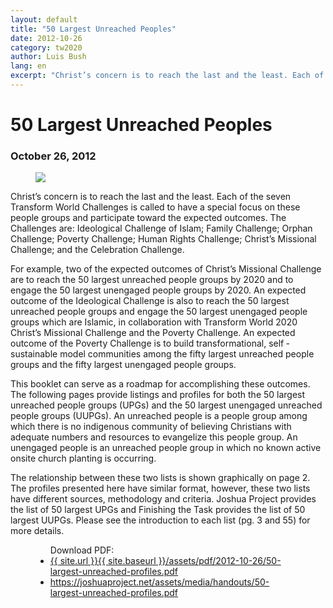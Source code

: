 ```yaml
---
layout: default
title: "50 Largest Unreached Peoples"
date: 2012-10-26
category: tw2020
author: Luis Bush
lang: en
excerpt: "Christ’s concern is to reach the last and the least. Each of the seven Transform World Challenges is called to have a special focus on these people groups and participate toward the expected outcomes. The Challenges are: Ideological Challenge of Islam; Family Challenge; Orphan Challenge; Poverty Challenge; Human Rights Challenge; Christ’s Missional Challenge; and the Celebration Challenge."
---
```

<h1>50 Largest Unreached Peoples</h1>
<h3 id="article-date"><time datetime="2012-10-26">October 26, 2012</time></h3>
<figure class="pic-left"><img src="{{ site.baseurl }}/assets/images/2012-10-26/50-largest-unreached-people-group-cover.png"></figure>
<p>Christ’s concern is to reach the last and the least. Each of the seven Transform World Challenges is called to have a special focus on these people groups and participate toward the expected outcomes. The Challenges are: Ideological Challenge of Islam; Family Challenge; Orphan Challenge; Poverty Challenge; Human Rights Challenge; Christ’s Missional Challenge; and the Celebration Challenge.</p>

<p>For example, two of the expected outcomes of Christ’s Missional Challenge are to reach the 50 largest unreached people groups by 2020 and to engage the 50 largest unengaged people groups by 2020. An expected outcome of the Ideological Challenge is also to reach the 50 largest unreached people groups and engage the 50 largest unengaged people groups which are Islamic, in collaboration with Transform World 2020 Christ’s Missional Challenge and the Poverty Challenge. An expected outcome of the Poverty Challenge is to build transformational, self ‐ sustainable model communities among the fifty largest unreached people groups and the fifty largest unengaged people groups.</p>

<p>This booklet can serve as a roadmap for accomplishing these outcomes. The following pages provide listings and profiles for both the 50 largest unreached people groups (UPGs) and the 50 largest unengaged unreached people groups (UUPGs). An unreached people is a people group among which there is no indigenous community of believing Christians with adequate numbers and resources to evangelize this people group. An unengaged people is an unreached people group in which no known active onsite church planting is occurring.</p>

<p>The relationship between these two lists is shown graphically on page 2. The profiles presented here have similar format, however, these two lists have different sources, methodology and criteria. Joshua Project provides the list of 50 largest UPGs and Finishing the Task provides the list of 50 largest UUPGs. Please see the introduction to each list (pg. 3 and 55) for more details.</p>

<figure class="resource-links">
  <ul>Download PDF:
    <li><a href="{{ site.url }}{{ site.baseurl }}/assets/pdf/2012-10-26/50-largest-unreached-profiles.pdf">{{ site.url }}{{ site.baseurl }}/assets/pdf/2012-10-26/50-largest-unreached-profiles.pdf</a></li>
    <li><a href="https://joshuaproject.net/assets/media/handouts/50-largest-unreached-profiles.pdf">https://joshuaproject.net/assets/media/handouts/50-largest-unreached-profiles.pdf</a></li>
  </ul>
</figure>
